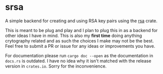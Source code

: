 # srsa
A simple backend for creating and using RSA key pairs using the [rsa](https://github.com/RustCrypto/RSA) crate.

This is meant to be plug and play and I plan to plug this in as a backend for other ideas I have in mind. This is also my **first time** doing anything crytography related and as such the choices I make may not be the best. Feel free to submit a PR or issue for any ideas or improvements you have.

For documentation please run `cargo doc --open` as the documentation in `docs.rs` is outdated. I have no idea why it isn't matched with the release version in `crates.io`. Sorry for the inconvenience.

